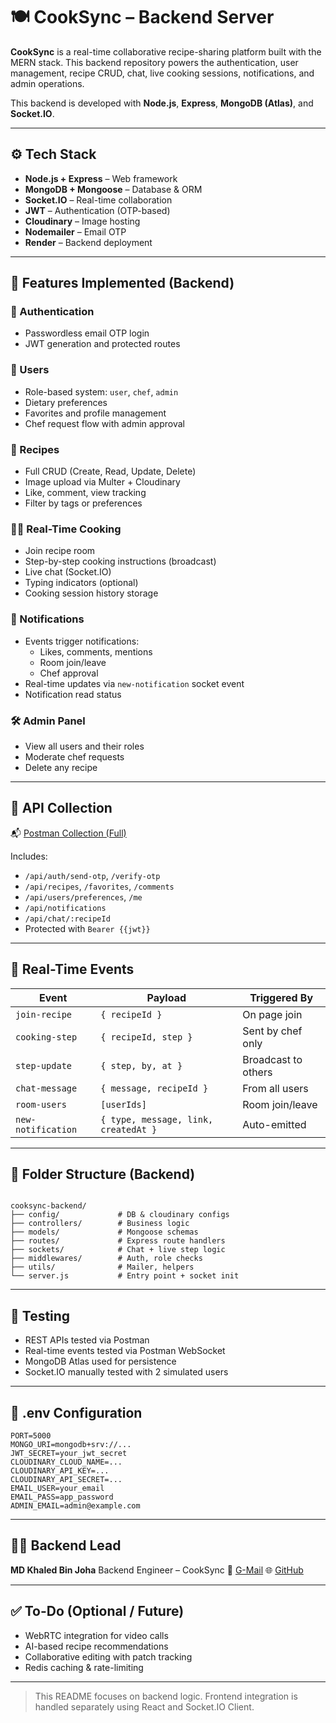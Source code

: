 # 🍽️ CookSync – Backend Server

**CookSync** is a real-time collaborative recipe-sharing platform built with the MERN stack. This backend repository powers the authentication, user management, recipe CRUD, chat, live cooking sessions, notifications, and admin operations.

This backend is developed with **Node.js**, **Express**, **MongoDB (Atlas)**, and **Socket.IO**.

---

## ⚙️ Tech Stack

- **Node.js + Express** – Web framework
- **MongoDB + Mongoose** – Database & ORM
- **Socket.IO** – Real-time collaboration
- **JWT** – Authentication (OTP-based)
- **Cloudinary** – Image hosting
- **Nodemailer** – Email OTP
- **Render** – Backend deployment

---

## 🚀 Features Implemented (Backend)

### 🔐 Authentication
- Passwordless email OTP login
- JWT generation and protected routes

### 👤 Users
- Role-based system: `user`, `chef`, `admin`
- Dietary preferences
- Favorites and profile management
- Chef request flow with admin approval

### 🍲 Recipes
- Full CRUD (Create, Read, Update, Delete)
- Image upload via Multer + Cloudinary
- Like, comment, view tracking
- Filter by tags or preferences

### 🧑‍🍳 Real-Time Cooking
- Join recipe room
- Step-by-step cooking instructions (broadcast)
- Live chat (Socket.IO)
- Typing indicators (optional)
- Cooking session history storage

### 🔔 Notifications
- Events trigger notifications:
  - Likes, comments, mentions
  - Room join/leave
  - Chef approval
- Real-time updates via `new-notification` socket event
- Notification read status

### 🛠️ Admin Panel
- View all users and their roles
- Moderate chef requests
- Delete any recipe

---

## 🧪 API Collection

📬 [Postman Collection (Full)](link-to-json-if-public)

Includes:
- `/api/auth/send-otp`, `/verify-otp`
- `/api/recipes`, `/favorites`, `/comments`
- `/api/users/preferences`, `/me`
- `/api/notifications`
- `/api/chat/:recipeId`
- Protected with `Bearer {{jwt}}`

---

## 🧠 Real-Time Events

| Event              | Payload                            | Triggered By            |
|--------------------|------------------------------------|--------------------------|
| `join-recipe`      | `{ recipeId }`                     | On page join            |
| `cooking-step`     | `{ recipeId, step }`               | Sent by chef only       |
| `step-update`      | `{ step, by, at }`                 | Broadcast to others     |
| `chat-message`     | `{ message, recipeId }`            | From all users          |
| `room-users`       | `[userIds]`                        | Room join/leave         |
| `new-notification` | `{ type, message, link, createdAt }` | Auto-emitted           |

---

## 📁 Folder Structure (Backend)

```

cooksync-backend/
├── config/             # DB & cloudinary configs
├── controllers/        # Business logic
├── models/             # Mongoose schemas
├── routes/             # Express route handlers
├── sockets/            # Chat + live step logic
├── middlewares/        # Auth, role checks
├── utils/              # Mailer, helpers
└── server.js           # Entry point + socket init

````

---

## 🧪 Testing

- REST APIs tested via Postman
- Real-time events tested via Postman WebSocket
- MongoDB Atlas used for persistence
- Socket.IO manually tested with 2 simulated users

---

## 🔐 .env Configuration

```env
PORT=5000
MONGO_URI=mongodb+srv://...
JWT_SECRET=your_jwt_secret
CLOUDINARY_CLOUD_NAME=...
CLOUDINARY_API_KEY=...
CLOUDINARY_API_SECRET=...
EMAIL_USER=your_email
EMAIL_PASS=app_password
ADMIN_EMAIL=admin@example.com
````

---

## 🧑‍💻 Backend Lead

**MD Khaled Bin Joha**
Backend Engineer – CookSync
📧 [G-Mail](mailto:kbin3140@gmail.com)
🌐 [GitHub](https://github.com/joha546)

---

## ✅ To-Do (Optional / Future)

* WebRTC integration for video calls
* AI-based recipe recommendations
* Collaborative editing with patch tracking
* Redis caching & rate-limiting

---

> This README focuses on backend logic. Frontend integration is handled separately using React and Socket.IO Client.
